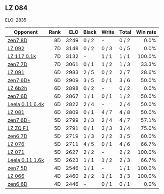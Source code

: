 ## LZ 084 ##

ELO: 2835

Opponent | Rank | ELO | Black | Write | Total | Win rate
---------|-----:|----:|-------|-------|-------|-------:
[zen7 8D](zen7%208D.md) | 8D | 3249 | 0 / 2 | - | 0 / 2 | 0.0%
[LZ 092](LZ%20092.md) | 7D | 3148 | 0 / 2 | 0 / 3 | 0 / 5 | 0.0%
[LZ 117 0.1k](LZ%20117%200.1k.md) | 7D | 3132 | - | 1 / 1 | 1 / 1 | 100.0%
[zen7 7D](zen7%207D.md) | 7D | 3061 | 0 / 1 | 1 / 2 | 1 / 3 | 33.3%
[LZ 091](LZ%20091.md) | 6D | 2983 | 2 / 5 | 0 / 2 | 2 / 7 | 28.6%
[zen7 6D+](zen7%206D+.md) | 6D | 2909 | 3 / 5 | 0 / 1 | 3 / 6 | 50.0%
[LZ 6b2h](LZ%206b2h.md) | 6D | 2898 | 0 / 2 | - | 0 / 2 | 0.0%
[zen7 6D](zen7%206D.md) | 6D | 2867 | 1 / 1 | 0 / 1 | 1 / 2 | 50.0%
[Leela 0.11 6.4k](Leela%200.11%206.4k.md) | 6D | 2822 | 2 / 4 | - | 2 / 4 | 50.0%
[LZ 081](LZ%20081.md) | 6D | 2809 | 0 / 1 | 4 / 7 | 4 / 8 | 50.0%
[zen7 6D-](zen7%206D-.md) | 5D | 2799 | 2 / 3 | 2 / 4 | 4 / 7 | 57.1%
[LZ ZQ F1](LZ%20ZQ%20F1.md) | 5D | 2791 | 0 / 1 | 3 / 3 | 3 / 4 | 75.0%
[zen6 7D](zen6%207D.md) | 5D | 2719 | 1 / 3 | 2 / 2 | 3 / 5 | 60.0%
[LZ 076](LZ%20076.md) | 5D | 2711 | 4 / 5 | 0 / 1 | 4 / 6 | 66.7%
[LZ 071](LZ%20071.md) | 5D | 2627 | 2 / 2 | - | 2 / 2 | 100.0%
[Leela 0.11 1.6k](Leela%200.11%201.6k.md) | 5D | 2623 | 1 / 1 | 1 / 2 | 2 / 3 | 66.7%
[zen7 5D](zen7%205D.md) | 4D | 2546 | 1 / 1 | - | 1 / 1 | 100.0%
[LZ 066](LZ%20066.md) | 4D | 2460 | 2 / 2 | 1 / 1 | 3 / 3 | 100.0%
[zen6 6D](zen6%206D.md) | 4D | 2446 | - | 0 / 1 | 0 / 1 | 0.0%
